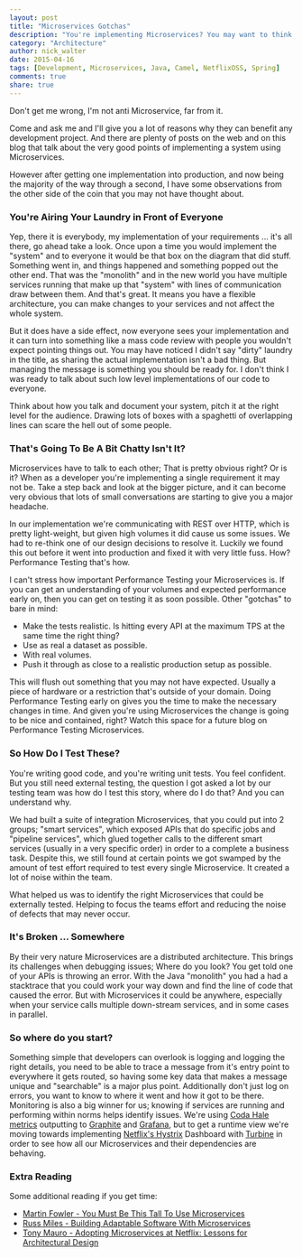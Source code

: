 ```yaml
---
layout: post
title: "Microservices Gotchas"
description: "You're implementing Microservices? You may want to think about a few things first."
category: "Architecture"
author: nick_walter
date: 2015-04-16
tags: [Development, Microservices, Java, Camel, NetflixOSS, Spring]
comments: true
share: true
---
```

Don't get me wrong, I'm not anti Microservice, far from it. 

Come and ask me and I'll give you a lot of reasons why they can benefit any development project. And there are plenty of posts on the web and on this blog that talk about the very good points of implementing a system using Microservices.

However after getting one implementation into production, and now being the majority of the way through a second, I have some observations from the other side of the coin that you may not have thought about.

### You're Airing Your Laundry in Front of Everyone
Yep, there it is everybody, my implementation of your requirements ... it's all there, go ahead take a look. Once upon a time you would implement the "system" and to everyone it would be that box on the diagram that did stuff. Something went in, and things happened and something popped out the other end. That was the "monolith" and in the new world you have multiple services running that make up that "system" with lines of communication draw between them. And that's great. It means you have a flexible architecture, you can make changes to your services and not affect the whole system. 

But it does have a side effect, now everyone sees your implementation and it can turn into something like a mass code review with people you wouldn't expect pointing things out. You may have noticed I didn't say "dirty" laundry in the title, as sharing the actual implementation isn't a bad thing. But managing the message is something you should be ready for. I don't think I was ready to talk about such low level implementations of our code to everyone. 

Think about how you talk and document your system, pitch it at the right level for the audience. Drawing lots of boxes with a spaghetti of overlapping lines can scare the hell out of some people.

### That's Going To Be A Bit Chatty Isn't It?
Microservices have to talk to each other; That is pretty obvious right? Or is it? When as a developer you're implementing a single requirement it may not be. Take a step back and look at the bigger picture, and it can become very obvious that lots of small conversations are starting to give you a major headache. 

In our implementation we're communicating with REST over HTTP, which is pretty light-weight, but given high volumes it did cause us some issues. We had to re-think one of our design decisions to resolve it. Luckily we found this out before it went into production and fixed it with very little fuss. How? Performance Testing that's how. 

I can't stress how important Performance Testing your Microservices is. If you can get an understanding of your volumes and expected performance early on, then you can get on testing it as soon possible. Other "gotchas" to bare in mind:

* Make the tests realistic. Is hitting every API at the maximum TPS at the same time the right thing? 
* Use as real a dataset as possible. 
* With real volumes.
* Push it through as close to a realistic production setup as possible. 

This will flush out something that you may not have expected. Usually a piece of hardware or a restriction that's outside of your domain. Doing Performance Testing early on gives you the time to make the necessary changes in time. And given you're using Microservices the change is going to be nice and contained, right? Watch this space for a future blog on Performance Testing Microservices.

### So How Do I Test These?
You're writing good code, and you're writing unit tests. You feel confident. But you still need external testing, the question I got asked a lot by our testing team was how do I test this story, where do I do that? And you can understand why. 

We had built a suite of integration Microservices, that you could put into 2 groups; "smart services", which exposed APIs that do specific jobs and "pipeline services", which glued together calls to the different smart services (usually in a very specific order) in order to a complete a business task. Despite this, we still found at certain points we got swamped by the amount of test effort required to test every single Microservice. It created a lot of noise within the team. 

What helped us was to identify the right Microservices that could be externally tested. Helping to focus the teams effort and reducing the noise of defects that may never occur.

### It's Broken ... Somewhere
By their very nature Microservices are a distributed architecture. This brings its challenges when debugging issues; Where do you look? You get told one of your APIs is throwing an error. With the Java "monolith" you had a had a stacktrace that you could work your way down and find the line of code that caused the error. But with Microservices it could be anywhere, especially when your service calls multiple down-stream services, and in some cases in parallel. 

### So where do you start? 
Something simple that developers can overlook is logging and logging the right details, you need to be able to trace a message from it's entry point to everywhere it gets routed, so having some key data that makes a message unique and "searchable" is a major plus point. Additionally don't just log on errors, you want to know to where it went and how it got to be there. Monitoring is also a big winner for us; knowing if services are running and performing within norms helps identify issues. We're using [Coda Hale metrics](http://godoc.org/github.com/codahale/metrics) outputting to [Graphite](http://graphite.wikidot.com/start) and [Grafana](http://grafana.org/), but to get a runtime view we're moving towards implementing [Netflix's Hystrix](https://github.com/Netflix/Hystrix/wiki) Dashboard with [Turbine](https://github.com/Netflix/Turbine/wiki) in order to see how all our Microservices and their dependencies are behaving.

### Extra Reading
Some additional reading if you get time:

* [Martin Fowler - You Must Be This Tall To Use Microservices](http://martinfowler.com/bliki/MicroservicePrerequisites.html)
* [Russ Miles - Building Adaptable Software With Microservices](https://leanpub.com/antifragilesoftware/)
* [Tony Mauro - Adopting Microservices at Netflix: Lessons for Architectural Design](http://nginx.com/blog/microservices-at-netflix-architectural-best-practices/)
